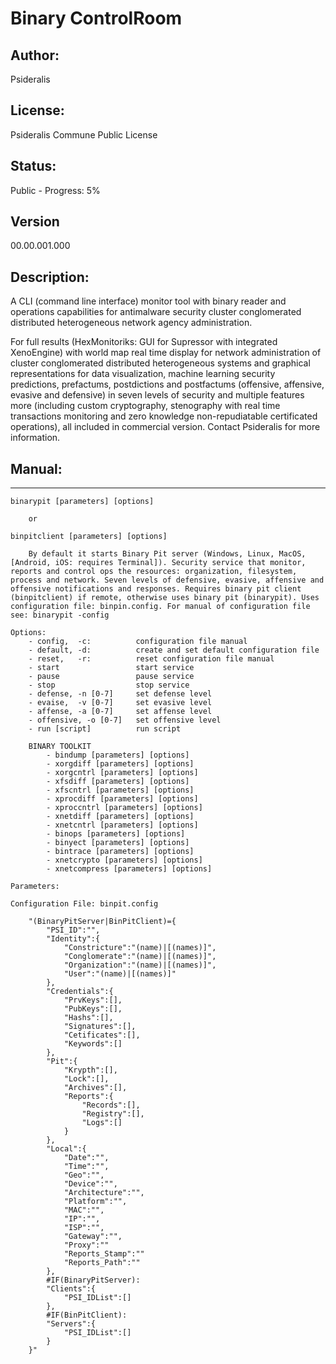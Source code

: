# Binary ControlRoom
## Author: 
Psideralis
## License: 
Psideralis Commune Public License
## Status:
Public - Progress: 5%
## Version
00.00.001.000
## Description:
A CLI (command line interface) monitor tool with binary reader and operations capabilities for antimalware security cluster conglomerated distributed heterogeneous network agency administration.

For full results (HexMonitoriks: GUI for Supressor with integrated XenoEngine) with world map real time display for network administration of cluster conglomerated distributed heterogeneous systems and graphical representations for data visualization, machine learning security predictions, prefactums, postdictions and postfactums (offensive, affensive, evasive and defensive) in seven levels of security and multiple features more (including custom cryptography, stenography with real time transactions monitoring and zero knowledge non-repudiatable certificated operations), all included in commercial version. Contact Psideralis for more information.

## Manual:  
----------
    binarypit [parameters] [options]

        or

    binpitclient [parameters] [options]

        By default it starts Binary Pit server (Windows, Linux, MacOS, [Android, iOS: requires Terminal]). Security service that monitor, reports and control ops the resources: organization, filesystem, process and network. Seven levels of defensive, evasive, affensive and offensive notifications and responses. Requires binary pit client (binpitclient) if remote, otherwise uses binary pit (binarypit). Uses configuration file: binpin.config. For manual of configuration file see: binarypit -config

    Options:
        - config,  -c:          configuration file manual
        - default, -d:          create and set default configuration file
        - reset,   -r:          reset configuration file manual
        - start                 start service
        - pause                 pause service
        - stop                  stop service
        - defense, -n [0-7]     set defense level
        - evaise,  -v [0-7]     set evasive level
        - affense, -a [0-7]     set affense level
        - offensive, -o [0-7]   set offensive level
        - run [script]          run script

        BINARY TOOLKIT
            - bindump [parameters] [options]               
            - xorgdiff [parameters] [options]
            - xorgcntrl [parameters] [options]
            - xfsdiff [parameters] [options]
            - xfscntrl [parameters] [options]
            - xprocdiff [parameters] [options]
            - xproccntrl [parameters] [options]
            - xnetdiff [parameters] [options]
            - xnetcntrl [parameters] [options]
            - binops [parameters] [options]
            - binyect [parameters] [options]
            - bintrace [parameters] [options]
            - xnetcrypto [parameters] [options] 
            - xnetcompress [parameters] [options]

    Parameters:

    Configuration File: binpit.config
    
        "(BinaryPitServer|BinPitClient)={
            "PSI_ID":"",
            "Identity":{
                "Constricture":"(name)|[(names)]",
                "Conglomerate":"(name)|[(names)]",
                "Organization":"(name)|[(names)]",
                "User":"(name)|[(names)]"
            },
            "Credentials":{
                "PrvKeys":[],
                "PubKeys":[],
                "Hashs":[],
                "Signatures":[],
                "Cetificates":[],
                "Keywords":[]
            },
            "Pit":{
                "Krypth":[],
                "Lock":[],
                "Archives":[],
                "Reports":{
                    "Records":[],
                    "Registry":[],
                    "Logs":[]
                }
            },
            "Local":{
                "Date":"",
                "Time":"",
                "Geo":"",
                "Device":"",
                "Architecture":"",
                "Platform":"",
                "MAC":"",
                "IP":"",
                "ISP":"",
                "Gateway":"",
                "Proxy":""
                "Reports_Stamp":""
                "Reports_Path":""
            },
            #IF(BinaryPitServer):
            "Clients":{
                "PSI_IDList":[]
            },
            #IF(BinPitClient):
            "Servers":{
                "PSI_IDList":[]
            }
        }"